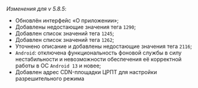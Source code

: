 _Изменения для v 5.8.5_:
- Обновлён интерфейс «О приложении»;
- Добавлены недостающие значения тега `1290`;
- Добавлен список значений тега `1245`;
- Добавлен список значений тега `1262`;
- Уточнено описание и добавлены недостающие значения тега `2116`;
- `Android`: отключена функциональность фоновой службы в силу нестабильности и невозможности обеспечения её корректной работы в ОС `Android 13` и новее;
- Добавлен адрес CDN-площадки ЦРПТ для настройки разрешительного режима
